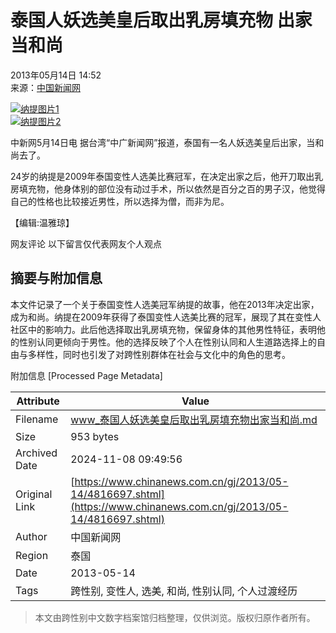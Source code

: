 # 泰国人妖选美皇后取出乳房填充物 出家当和尚

2013年05月14日 14:52  
来源：[中国新闻网](http://www.chinanews.com/)

[![纳提图片1](http://www.chinanews.com/fileftp/2020/03/2020-03-11/U194P4T47D46410F978DT20200311093349.jpg)](http://www.chinanews.com/app/chinanews/index.shtml)  
[![纳提图片2](http://www.chinanews.com/fileftp/2020/03/2020-03-11/U194P4T47D46410F977DT20200311083723.jpg)](http://www.chinaqw.com/qiaobao/app.shtml)

中新网5月14日电 据台湾“中广新闻网”报道，泰国有一名人妖选美皇后出家，当和尚去了。

24岁的纳提是2009年泰国变性人选美比赛冠军，在决定出家之后，他开刀取出乳房填充物，他身体别的部位没有动过手术，所以依然是百分之百的男子汉，他觉得自己的性格也比较接近男性，所以选择为僧，而非为尼。

【编辑:温雅琼】

网友评论 以下留言仅代表网友个人观点

## 摘要与附加信息

<!-- tcd_abstract -->
本文件记录了一个关于泰国变性人选美冠军纳提的故事，他在2013年决定出家，成为和尚。纳提在2009年获得了泰国变性人选美比赛的冠军，展现了其在变性人社区中的影响力。此后他选择取出乳房填充物，保留身体的其他男性特征，表明他的性别认同更倾向于男性。他的选择反映了个人在性别认同和人生道路选择上的自由与多样性，同时也引发了对跨性别群体在社会与文化中的角色的思考。
<!-- tcd_abstract_end -->

附加信息 [Processed Page Metadata]

| Attribute       | Value                                  |
|-----------------|----------------------------------------|
| Filename        | www_泰国人妖选美皇后取出乳房填充物出家当和尚.md                             |
| Size            | 953 bytes                           |
| Archived Date   | 2024-11-08 09:49:56                             |
| Original Link   | [https://www.chinanews.com.cn/gj/2013/05-14/4816697.shtml](https://www.chinanews.com.cn/gj/2013/05-14/4816697.shtml)                       |
| Author          | 中国新闻网                               |
| Region          | 泰国                               |
| Date            | 2013-05-14                                 |
| Tags            | 跨性别, 变性人, 选美, 和尚, 性别认同, 个人过渡经历                                 |
>
> 本文由跨性别中文数字档案馆归档整理，仅供浏览。版权归原作者所有。
>